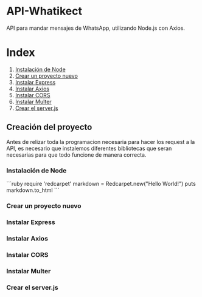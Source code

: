 <h1>API-Whatikect</h1>
API para mandar mensajes de WhatsApp, utilizando Node.js con Axios.

<h1>Index</h1>
<ol>
  <li><a href="#1">Instalación de Node</a></li>
  <li><a href="#2">Crear un proyecto nuevo</a></li>
  <li><a href="#3">Instalar Express</a></li>
  <li><a href="#4">Instalar Axios</a></li>
  <li><a href="#5">Instalar CORS</a></li>
  <li><a href="#6">Instalar Multer</a></li>
  <li><a href="#7">Crear el server.js</a></li>
</ol>

<h2>Creación del proyecto</h2>
Antes de relizar toda la programacion necesaria para hacer los request a la API, es necesario que instalemos diferentes bibliotecas
que seran necesarias para que todo funcione de manera correcta.

<h3 id="1">Instalación de Node</h3>
```ruby
require 'redcarpet'
markdown = Redcarpet.new("Hello World!")
puts markdown.to_html
```
<h3 id="2">Crear un proyecto nuevo</h3>
<h3 id="3">Instalar Express</h3>
<h3 id="4">Instalar Axios</h3>
<h3 id="5">Instalar CORS</h3>
<h3 id="6">Instalar Multer</h3>
<h3 id="7">Crear el server.js</h3>

